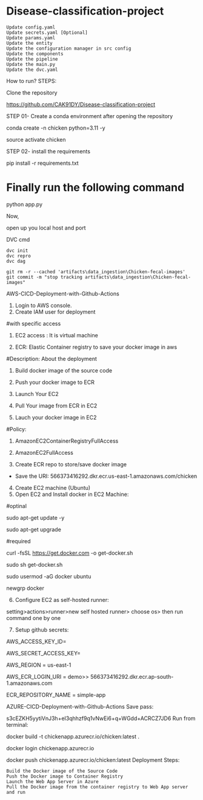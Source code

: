 # Disease-classification-project


    Update config.yaml
    Update secrets.yaml [Optional]
    Update params.yaml
    Update the entity
    Update the configuration manager in src config
    Update the components
    Update the pipeline
    Update the main.py
    Update the dvc.yaml

How to run?
STEPS:

Clone the repository

https://github.com/CAK91DY/Disease-classification-project

STEP 01- Create a conda environment after opening the repository

conda create -n chicken python=3.11 -y

source activate chicken

STEP 02- install the requirements

pip install -r requirements.txt

# Finally run the following command
python app.py

Now,

open up you local host and port

DVC cmd

    dvc init
    dvc repro
    dvc dag

    git rm -r --cached 'artifacts\data_ingestion\Chicken-fecal-images'
    git commit -m "stop tracking artifacts\data_ingestion\Chicken-fecal-images"

AWS-CICD-Deployment-with-Github-Actions
1. Login to AWS console.
2. Create IAM user for deployment

#with specific access

1. EC2 access : It is virtual machine

2. ECR: Elastic Container registry to save your docker image in aws


#Description: About the deployment

1. Build docker image of the source code

2. Push your docker image to ECR

3. Launch Your EC2 

4. Pull Your image from ECR in EC2

5. Lauch your docker image in EC2

#Policy:

1. AmazonEC2ContainerRegistryFullAccess

2. AmazonEC2FullAccess

3. Create ECR repo to store/save docker image

- Save the URI: 566373416292.dkr.ecr.us-east-1.amazonaws.com/chicken

4. Create EC2 machine (Ubuntu)
5. Open EC2 and Install docker in EC2 Machine:

#optinal

sudo apt-get update -y

sudo apt-get upgrade

#required

curl -fsSL https://get.docker.com -o get-docker.sh

sudo sh get-docker.sh

sudo usermod -aG docker ubuntu

newgrp docker

6. Configure EC2 as self-hosted runner:

setting>actions>runner>new self hosted runner> choose os> then run command one by one

7. Setup github secrets:

AWS_ACCESS_KEY_ID=

AWS_SECRET_ACCESS_KEY=

AWS_REGION = us-east-1

AWS_ECR_LOGIN_URI = demo>>  566373416292.dkr.ecr.ap-south-1.amazonaws.com

ECR_REPOSITORY_NAME = simple-app

AZURE-CICD-Deployment-with-Github-Actions
Save pass:

s3cEZKH5yytiVnJ3h+eI3qhhzf9q1vNwEi6+q+WGdd+ACRCZ7JD6
Run from terminal:

docker build -t chickenapp.azurecr.io/chicken:latest .

docker login chickenapp.azurecr.io

docker push chickenapp.azurecr.io/chicken:latest
Deployment Steps:

    Build the Docker image of the Source Code
    Push the Docker image to Container Registry
    Launch the Web App Server in Azure
    Pull the Docker image from the container registry to Web App server and run
